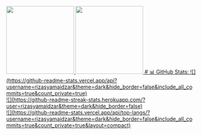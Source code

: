 <p align="left">
<a href="https://github.com/penuliscode">
<img height="180em" src="https://github-readme-stats-eight-theta.vercel.app/api?username=penuliscode&show_icons=true&theme=algolia&include_all_commits=true&count_private=true"/>
<img height="180em" src="https://github-readme-stats-eight-theta.vercel.app/api/top-langs/?username=penuliscode&layout=compact&theme=algolia"/>
  # 📊 GitHub Stats:
![](https://github-readme-stats.vercel.app/api?username=rizasyamaidzar&theme=dark&hide_border=false&include_all_commits=true&count_private=true)<br/>
![](https://github-readme-streak-stats.herokuapp.com/?user=rizasyamaidzar&theme=dark&hide_border=false)<br/>
![](https://github-readme-stats.vercel.app/api/top-langs/?username=rizasyamaidzar&theme=dark&hide_border=false&include_all_commits=true&count_private=true&layout=compact)
</a>
</p>


